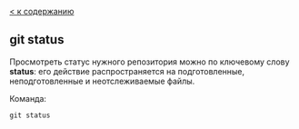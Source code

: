 [< к содержанию](./readme.md)

## git status
Просмотреть статус нужного репозитория можно по ключевому слову **status**: его действие распространяется на подготовленные, неподготовленные и неотслеживаемые файлы.

Команда:

```bash-
git status
```